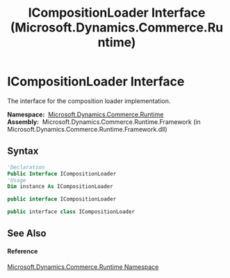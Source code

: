 ﻿---
title: ICompositionLoader Interface (Microsoft.Dynamics.Commerce.Runtime)
TOCTitle: ICompositionLoader Interface
ms:assetid: T:Microsoft.Dynamics.Commerce.Runtime.ICompositionLoader
ms:mtpsurl: https://technet.microsoft.com/en-us/library/microsoft.dynamics.commerce.runtime.icompositionloader(v=AX.60)
ms:contentKeyID: 65322342
ms.date: 05/18/2015
mtps_version: v=AX.60
f1_keywords:
- Microsoft.Dynamics.Commerce.Runtime.ICompositionLoader
dev_langs:
- CSharp
- C++
- VB
---

# ICompositionLoader Interface

The interface for the composition loader implementation.

**Namespace:**  [Microsoft.Dynamics.Commerce.Runtime](microsoft-dynamics-commerce-runtime-namespace.md)  
**Assembly:**  Microsoft.Dynamics.Commerce.Runtime.Framework (in Microsoft.Dynamics.Commerce.Runtime.Framework.dll)

## Syntax

``` vb
'Declaration
Public Interface ICompositionLoader
'Usage
Dim instance As ICompositionLoader
```

``` csharp
public interface ICompositionLoader
```

``` c++
public interface class ICompositionLoader
```

## See Also

#### Reference

[Microsoft.Dynamics.Commerce.Runtime Namespace](microsoft-dynamics-commerce-runtime-namespace.md)


